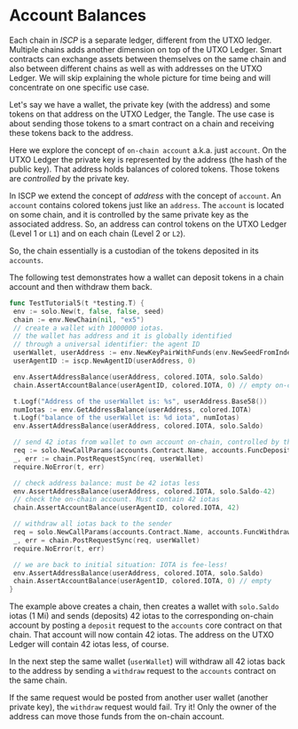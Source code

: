 # Account Balances

Each chain in _ISCP_ is a separate ledger, different from the UTXO ledger.
Multiple chains adds another dimension on top of the UTXO Ledger. Smart contracts
can exchange assets between themselves on the same chain and also between different chains as well as with
addresses on the UTXO Ledger. We will skip explaining the whole picture for time
being and will concentrate on one specific use case.

Let's say we have a wallet, the private key (with the address) and some tokens on
that address on the UTXO Ledger, the Tangle. The use case is about sending those tokens to a smart contract on a chain
and receiving these tokens back to the address.

Here we explore the concept of `on-chain account` a.k.a. just `account`. On the UTXO
Ledger the private key is represented by the address (the hash of the public
key). That address holds balances of colored tokens. Those tokens are
_controlled_ by the private key.

In ISCP we extend the concept of _address_ with the concept of `account`. An
`account` contains colored tokens just like an `address`. The `account` is
located on some chain, and it is controlled by the same private key as the
associated address. So, an address can control tokens on the UTXO Ledger
(Level 1 or `L1`) and on each chain (Level 2 or `L2`).

So, the chain essentially is a custodian of the tokens deposited in its `accounts`.

The following test demonstrates how a wallet can deposit tokens in a chain
account and then withdraw them back.

```go
func TestTutorial5(t *testing.T) {
 env := solo.New(t, false, false, seed)
 chain := env.NewChain(nil, "ex5")
 // create a wallet with 1000000 iotas.
 // the wallet has address and it is globally identified
 // through a universal identifier: the agent ID
 userWallet, userAddress := env.NewKeyPairWithFunds(env.NewSeedFromIndex(5))
 userAgentID := iscp.NewAgentID(userAddress, 0)

 env.AssertAddressBalance(userAddress, colored.IOTA, solo.Saldo)
 chain.AssertAccountBalance(userAgentID, colored.IOTA, 0) // empty on-chain

 t.Logf("Address of the userWallet is: %s", userAddress.Base58())
 numIotas := env.GetAddressBalance(userAddress, colored.IOTA)
 t.Logf("balance of the userWallet is: %d iota", numIotas)
 env.AssertAddressBalance(userAddress, colored.IOTA, solo.Saldo)

 // send 42 iotas from wallet to own account on-chain, controlled by the same wallet
 req := solo.NewCallParams(accounts.Contract.Name, accounts.FuncDeposit.Name).WithIotas(42)
 _, err := chain.PostRequestSync(req, userWallet)
 require.NoError(t, err)

 // check address balance: must be 42 iotas less
 env.AssertAddressBalance(userAddress, colored.IOTA, solo.Saldo-42)
 // check the on-chain account. Must contain 42 iotas
 chain.AssertAccountBalance(userAgentID, colored.IOTA, 42)

 // withdraw all iotas back to the sender
 req = solo.NewCallParams(accounts.Contract.Name, accounts.FuncWithdraw.Name).WithIotas(1)
 _, err = chain.PostRequestSync(req, userWallet)
 require.NoError(t, err)

 // we are back to initial situation: IOTA is fee-less!
 env.AssertAddressBalance(userAddress, colored.IOTA, solo.Saldo)
 chain.AssertAccountBalance(userAgentID, colored.IOTA, 0) // empty
}
```

The example above creates a chain, then creates a wallet with `solo.Saldo` iotas (1 Mi) and
sends (deposits) 42 iotas to the corresponding on-chain account by posting
a `deposit` request to the `accounts` core contract on that chain. That account
will now contain 42 iotas. The address on the UTXO Ledger will contain 42 iotas
less, of course.

In the next step the same wallet (`userWallet`) will withdraw all 42 iotas back
to the address by sending a `withdraw` request to the `accounts` contract on
the same chain.

If the same request would be posted from another user wallet (another private
key), the `withdraw` request would fail. Try it! Only the owner of the address
can move those funds from the on-chain account.
